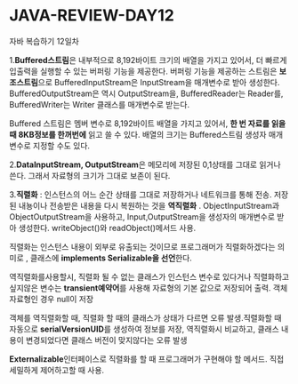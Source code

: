 # JAVA-REVIEW-DAY12
자바 복습하기 12일차 

1.**Buffered스트림**은 내부적으로 8,192바이트 크기의 배열을 가지고 있어서, 더 빠르게 입출력을 실행할 수 있는 버퍼링 기능을 제공한다. 버퍼링 기능을 제공하는 스트림은 **보조스트림**으로 BufferedInputStream은 InputStream을 매개변수로 받아 생성한다.
BufferedOutputStream은 역시 OutputStream을, BufferedReader는 Reader를, BufferedWriter는 Writer 클래스를 매개변수로 받는다.

Buffered 스트림은 멤버 변수로 8,192바이트 배열을 가지고 있어서, **한 번 자료를 읽을 때 8KB정보를 한꺼번에** 읽고 쓸 수 있다. 배열의 크기는 Buffered스트림 생성자 매개변수로 지정할 수도 있다.

2.**DataInputStream, OutputStream**은 메모리에 저장된 0,1상태를 그대로 읽거나 쓴다. 그래서 자료형의 크기가 그대로 보존이 된다.

3.**직렬화** : 인스턴스의 어느 순간 상태를 그대로 저장하거나 네트워크를 통해 전송. 저장된 내뇽이나 전송받은 내용을 다시 복원하는 것을 **역직렬화** . ObjectInputStream과 ObjectOutputStream을 사용하고, Input,OutputStream을 생성자의 매개변수로 받아 생성한다. writeObject()와 readObject()메서드 사용. 

직렬화는 인스턴스 내용이 외부로 유출되는 것이므로 프로그래머가 직렬화하겠다는 의미로 , 클래스에 **implements Serializable을 선언**한다.

역직렬화를사용할시, 직렬화 될 수 없는 클래스가 인스턴스 변수로 있다거나 직렬화하고 싶지않은 변수는 **transient예약어**를 사용해 자료형의 기본 값으로 저장되어 출력. 객체 자료형인 경우 null이 저장 

객체를 역직렬화할 때, 직렬화 할 때의 클래스가 상태가 다르면 오류 발생.직렬화할 때 자동으로 **serialVersionUID**를 생성하여 정보를 저장, 역직렬화시 비교하고, 클래스 내용이 변경되었다면 클래스 버전이 맞지않다는 오류 발생

**Externalizable**인터페이스로 직렬화를 할 때 프로그래머가 구현해야 할 메서드. 직접 세밀하게 제어하고할 때 사용.
